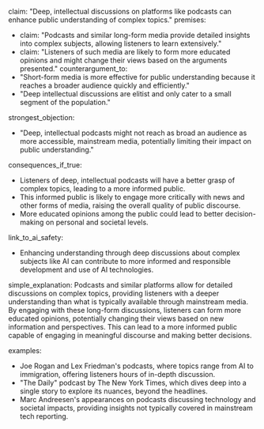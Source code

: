 claim: "Deep, intellectual discussions on platforms like podcasts can enhance public understanding of complex topics."
premises:
  - claim: "Podcasts and similar long-form media provide detailed insights into complex subjects, allowing listeners to learn extensively."
  - claim: "Listeners of such media are likely to form more educated opinions and might change their views based on the arguments presented."
counterargument_to:
  - "Short-form media is more effective for public understanding because it reaches a broader audience quickly and efficiently."
  - "Deep intellectual discussions are elitist and only cater to a small segment of the population."

strongest_objection:
  - "Deep, intellectual podcasts might not reach as broad an audience as more accessible, mainstream media, potentially limiting their impact on public understanding."

consequences_if_true:
  - Listeners of deep, intellectual podcasts will have a better grasp of complex topics, leading to a more informed public.
  - This informed public is likely to engage more critically with news and other forms of media, raising the overall quality of public discourse.
  - More educated opinions among the public could lead to better decision-making on personal and societal levels.

link_to_ai_safety:
  - Enhancing understanding through deep discussions about complex subjects like AI can contribute to more informed and responsible development and use of AI technologies.

simple_explanation:
  Podcasts and similar platforms allow for detailed discussions on complex topics, providing listeners with a deeper understanding than what is typically available through mainstream media. By engaging with these long-form discussions, listeners can form more educated opinions, potentially changing their views based on new information and perspectives. This can lead to a more informed public capable of engaging in meaningful discourse and making better decisions.

examples:
  - Joe Rogan and Lex Friedman's podcasts, where topics range from AI to immigration, offering listeners hours of in-depth discussion.
  - "The Daily" podcast by The New York Times, which dives deep into a single story to explore its nuances, beyond the headlines.
  - Marc Andreesen's appearances on podcasts discussing technology and societal impacts, providing insights not typically covered in mainstream tech reporting.